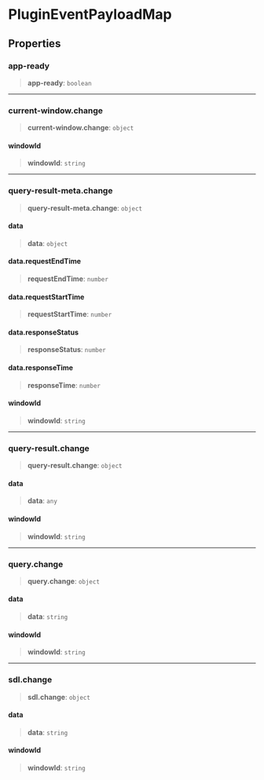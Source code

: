 # PluginEventPayloadMap

## Properties

### app-ready

> **app-ready**: `boolean`

***

### current-window.change

> **current-window.change**: `object`

#### windowId

> **windowId**: `string`

***

### query-result-meta.change

> **query-result-meta.change**: `object`

#### data

> **data**: `object`

#### data.requestEndTime

> **requestEndTime**: `number`

#### data.requestStartTime

> **requestStartTime**: `number`

#### data.responseStatus

> **responseStatus**: `number`

#### data.responseTime

> **responseTime**: `number`

#### windowId

> **windowId**: `string`

***

### query-result.change

> **query-result.change**: `object`

#### data

> **data**: `any`

#### windowId

> **windowId**: `string`

***

### query.change

> **query.change**: `object`

#### data

> **data**: `string`

#### windowId

> **windowId**: `string`

***

### sdl.change

> **sdl.change**: `object`

#### data

> **data**: `string`

#### windowId

> **windowId**: `string`
